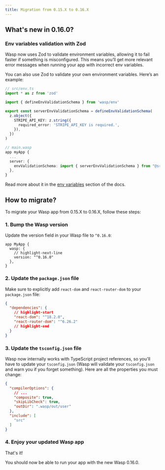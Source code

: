 ```yaml
---
title: Migration from 0.15.X to 0.16.X
---
```


## What's new in 0.16.0?

### Env variables validation with Zod

Wasp now uses Zod to validate environment variables, allowing it to fail faster if something is misconfigured. This means you’ll get more relevant error messages when running your app with incorrect env variables.

You can also use Zod to validate your own environment variables. Here’s an example:

```ts
// src/env.ts
import * as z from 'zod'

import { defineEnvValidationSchema } from 'wasp/env'

export const serverEnvValidationSchema = defineEnvValidationSchema(
  z.object({
    STRIPE_API_KEY: z.string({
      required_error: 'STRIPE_API_KEY is required.',
    }),
  })
)

// main.wasp
app myApp {
  ...
  server: {
    envValidationSchema: import { serverEnvValidationSchema } from "@src/env",
  },
}
```

Read more about it in the [env variables](../project/env-vars.md#custom-env-var-validations) section of the docs.

## How to migrate?

To migrate your Wasp app from 0.15.X to 0.16.X, follow these steps:

### 1. Bump the Wasp version

Update the version field in your Wasp file to `^0.16.0`:

```wasp title="main.wasp"
app MyApp {
  wasp: {
    // highlight-next-line
    version: "^0.16.0"
  },
}
```

### 2. Update the `package.json` file

Make sure to explicitly add `react-dom` and `react-router-dom` to your `package.json` file:

```json
{
  "dependencies": {
    // highlight-start
    "react-dom": "^18.2.0",
    "react-router-dom": "^6.26.2"
    // highlight-end
  }
}
```
### 3. Update the `tsconfig.json` file
Wasp now internally works with TypeScript project references, so you'll have to
update your `tsconfig.json` (Wasp will validate your `tsconfig.json` and warn
you if you forget something). Here are all the properties you must change:

  ```json
  {
    "compilerOptions": {
      // ...
      "composite": true,
      "skipLibCheck": true,
      "outDir": ".wasp/out/user"
    },
    "include": [
      "src"
    ]
  }
  ```

### 4. Enjoy your updated Wasp app

That's it!

You should now be able to run your app with the new Wasp 0.16.0.
